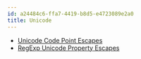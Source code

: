 ```yaml
---
id: a24484c6-ffa7-4419-b8d5-e4723089e2a0
title: Unicode
---
```


-   [Unicode Code Point
    Escapes](20201112101432-unicode_code_point_escapes)
-   [RegExp Unicode Property
    Escapes](20201106090634-javascript_regexp_unicode_property_escapes)
